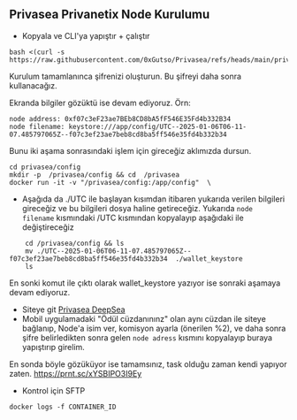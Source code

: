 ## Privasea Privanetix Node Kurulumu

-  Kopyala ve CLI'ya yapıştır + çalıştır

```
bash <(curl -s https://raw.githubusercontent.com/0xGutso/Privasea/refs/heads/main/privaseanode.sh)
```

Kurulum tamamlanınca şifrenizi oluşturun. Bu şifreyi daha sonra kullanacağız.

Ekranda bilgiler gözüktü ise devam ediyoruz.
Örn: 
```
node address: 0xf07c3eF23ae7BEb8CD8bA5fF546E35Fd4b332B34
node filename: keystore:///app/config/UTC--2025-01-06T06-11-07.485797065Z--f07c3ef23ae7beb8cd8ba5ff546e35fd4b332b34
```
Bunu iki aşama sonrasındaki işlem için gireceğiz aklımızda dursun. 
```
cd privasea/config
mkdir -p  /privasea/config && cd  /privasea
docker run -it -v "/privasea/config:/app/config"  \
```
- Aşağıda da ./UTC ile başlayan kısımdan itibaren yukarıda verilen bilgileri gireceğiz ve bu bilgileri dosya haline getireceğiz. Yukarıda ``node filename`` kısmındaki /UTC kısmından kopyalayıp aşağıdaki ile değiştireceğiz
```
    cd /privasea/config && ls
    mv ./UTC--2025-01-06T06-11-07.485797065Z--f07c3ef23ae7beb8cd8ba5ff546e35fd4b332b34  ./wallet_keystore 
    ls
```
En sonki komut ile çıktı olarak wallet_keystore yazıyor ise sonraki aşamaya devam ediyoruz.

- Siteye git [Privasea DeepSea](https://deepsea-beta.privasea.ai/privanetixNode)
- Mobil uygulamadaki "Ödül cüzdanınınz" olan aynı cüzdan ile siteye bağlanıp, Node'a isim ver, komisyon ayarla (önerilen %2), ve daha sonra şifre belirledikten sonra gelen ``node adress`` kısmını kopyalayıp buraya yapıştırıp girelim.

En sonda böyle gözüküyor ise tamamsınız, task olduğu zaman kendi yapıyor zaten.
https://prnt.sc/xYSBIPO3I9Ey

- Kontrol için SFTP

```
docker logs -f CONTAINER_ID          
```